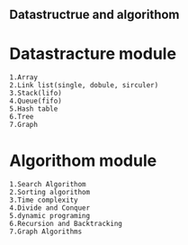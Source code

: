 ## Datastructrue and algorithom

# Datastracture module
    1.Array
    2.Link list(single, dobule, sirculer)
    3.Stack(lifo)
    4.Queue(fifo)
    5.Hash table
    6.Tree
    7.Graph

# Algorithom module
    1.Search Algorithom
    2.Sorting algorithom
    3.Time complexity
    4.Divide and Conquer
    5.dynamic programing
    6.Recursion and Backtracking
    7.Graph Algorithms


